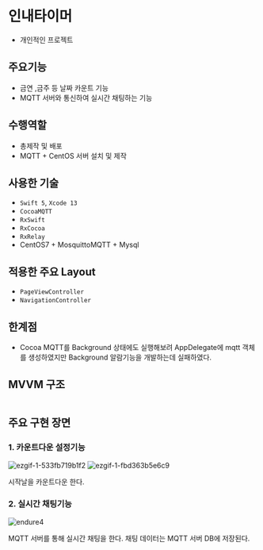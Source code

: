 # 인내타이머
- 개인적인 프로젝트

## 주요기능

- 금연 ,금주 등 날짜 카운트 기능
- MQTT 서버와 통신하여 실시간 채팅하는 기능

## 수행역할
- 총제작 및 배포
- MQTT + CentOS 서버 설치 및 제작

## 사용한 기술
- `Swift 5`, `Xcode 13`
- `CocoaMQTT`
- `RxSwift`
- `RxCocoa`
- `RxRelay`
- CentOS7 + MosquittoMQTT + Mysql

 ## 적용한 주요 Layout
- `PageViewController`
- `NavigationController`

 ## 한계점
- Cocoa MQTT를 Background 상태에도 실행해보려 AppDelegate에 mqtt 객체를 생성하였지만 Background 알람기능을 개발하는데 실패하였다.  

## MVVM 구조
```
```

## 주요 구현 장면

### 1. 카운트다운 설정기능 
![ezgif-1-533fb719b1f2](https://user-images.githubusercontent.com/42457589/142845629-868fbcc7-0c99-4b85-a2aa-97c0d08707c5.gif)
![ezgif-1-fbd363b5e6c9](https://user-images.githubusercontent.com/42457589/142845693-7ff0b292-fed9-4f5a-968e-36f1cd566f84.gif)


시작날을 카운트다운 한다.


### 2. 실시간 채팅기능
![endure4](https://user-images.githubusercontent.com/42457589/143208926-4fad4b46-d6fc-4053-89f3-ee5a2c3f14b4.gif)

MQTT 서버를 통해 실시간 채팅을 한다. 채팅 데이터는 MQTT 서버 DB에 저장된다.


